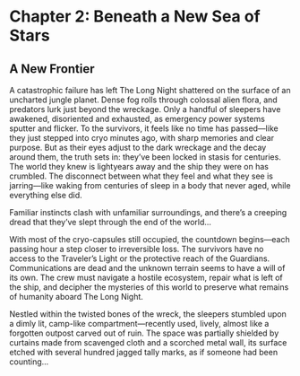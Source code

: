 # Chapter 2: Beneath a New Sea of Stars

## A New Frontier

A catastrophic failure has left The Long Night shattered on the surface of an uncharted jungle planet. Dense fog rolls through colossal alien flora, and predators lurk just beyond the wreckage. Only a handful of sleepers have awakened, disoriented and exhausted, as emergency power systems sputter and flicker. To the survivors, it feels like no time has passed—like they just stepped into cryo minutes ago, with sharp memories and clear purpose. But as their eyes adjust to the dark wreckage and the decay around them, the truth sets in: they’ve been locked in stasis for centuries. The world they knew is lightyears away and the ship they were on has crumbled. The disconnect between what they feel and what they see is jarring—like waking from centuries of sleep in a body that never aged, while everything else did.

Familiar instincts clash with unfamiliar surroundings, and there’s a creeping dread that they’ve slept through the end of the world...

With most of the cryo-capsules still occupied, the countdown begins—each passing hour a step closer to irreversible loss. The survivors have no access to the Traveler’s Light or the protective reach of the Guardians. Communications are dead and the unknown terrain seems to have a will of its own. The crew must navigate a hostile ecosystem, repair what is left of the ship, and decipher the mysteries of this world to preserve what remains of humanity aboard The Long Night.

Nestled within the twisted bones of the wreck, the sleepers stumbled upon a dimly lit, camp-like compartment—recently used, lively, almost like a forgotten outpost carved out of ruin. The space was partially shielded by curtains made from scavenged cloth and a scorched metal wall, its surface etched with several hundred jagged tally marks, as if someone had been counting...
